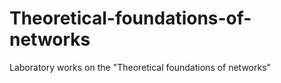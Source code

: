 # Theoretical-foundations-of-networks
Laboratory works on the "Theoretical foundations of networks"

